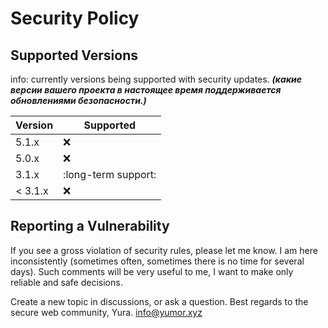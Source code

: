 # Security Policy

## Supported Versions

info: currently versions being supported with security updates.
*****(какие версии вашего проекта
в настоящее время поддерживается обновлениями безопасности.)*****

| Version  |     Supported       |
| -------  | ------------------- |
| 5.1.x    | :x:                 |
| 5.0.x    | :x:                 |
| 3.1.x    | :long-term support: | (long-term support)
| < 3.1.x  | :x:                 |

## Reporting a Vulnerability
If you see a gross violation of security rules, please let me know.
I am here inconsistently (sometimes often, sometimes there is no time for several days).
Such comments will be very useful to me, I want to make only reliable and safe decisions.

Create a new topic in discussions, or ask a question.
Best regards to the secure web community, Yura. info@yumor.xyz
